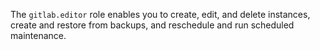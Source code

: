 The `gitlab.editor` role enables you to create, edit, and delete instances, create and restore from backups, and reschedule and run scheduled maintenance.